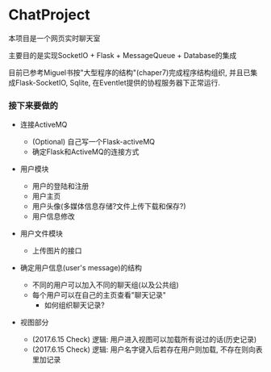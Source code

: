 # ChatProject
本项目是一个网页实时聊天室

主要目的是实现SocketIO + Flask + MessageQueue + Database的集成

目前已参考Miguel书按"大型程序的结构"(chaper7)完成程序结构组织, 
并且已集成Flask-SocketIO, Sqlite, 在Eventlet提供的协程服务器下正常运行.

### 接下来要做的
- 连接ActiveMQ
    - (Optional) 自己写一个Flask-activeMQ
    - 确定Flask和ActiveMQ的连接方式

- 用户模块
    - 用户的登陆和注册
    - 用户主页
    - 用户头像(多媒体信息存储?文件上传下载和保存?)
    - 用户信息修改

- 用户文件模块
    - 上传图片的接口

- 确定用户信息(user's message)的结构
    - 不同的用户可以加入不同的聊天组(以及公共组)
    - 每个用户可以在自己的主页查看"聊天记录"
        - 如何组织聊天记录?
        
- 视图部分
    -  (2017.6.15 Check) 逻辑: 用户进入视图可以加载所有说过的话(历史记录)
    -  (2017.6.15 Check) 逻辑: 用户名字键入后若存在用户则加载, 不存在则向表里加记录